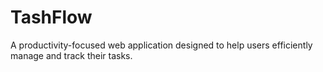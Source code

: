 # TashFlow
 A productivity-focused web application designed to help users efficiently manage and track their tasks.
